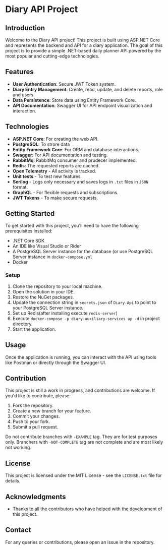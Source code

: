 # Diary API Project

## Introduction
Welcome to the Diary API project! This project is built using ASP.NET Core and represents the backend and API for a diary application. The goal of this project is to provide a simple .NET-based daily planner API powered by the most popular and cutting-edge technologies.

## Features
- **User Authentication**: Secure JWT Token system.
- **Diary Entry Management**: Create, read, update, and delete reports, role and users.
- **Data Persistence**: Store data using Entity Framework Core.
- **API Documentation**: Swagger UI for API endpoint visualization and interaction.

## Technologies
- **ASP.NET Core**: For creating the web API.
- **PostgreSQL**: To strore data
- **Entity Framework Core**: For ORM and database interactions.
- **Swagger**: For API documentation and testing.
- **RabbitMq**: RabbitMq consumer and prudecer implemented.
- **Redis**: The requested reports are cached.
- **Open Telemetry** - All activity is tracked.
- **Unit tests** - To test new features.
- **Serilog** - Logs only necessary and saves logs in `.txt` files in `JSON` format.
- **GraphQL** - For flexible requests and subscriptions.
- **JWT Tokens** - To make secure requests.

## Getting Started
To get started with this project, you'll need to have the following prerequisites installed:
- .NET Core SDK
- An IDE like Visual Studio or Rider
- A PostgreSQL Server instance for the database (or use PostgreSQL Server instance in `docker-compose.yml` 
- Docker

### Setup
1. Clone the repository to your local machine.
2. Open the solution in your IDE.
3. Restore the NuGet packages.
4. Update the connection string in `secrets.json` of `Diary.Api` to point to your PostgreSQL Server instance.
5. Set up Redis(after installing execute `redis-server`)
6. Execute `docker-compose -p diary-auxiliary-services up -d` in project directory. 
7. Start the application.

## Usage
Once the application is running, you can interact with the API using tools like Postman or directly through the Swagger UI.

## Contribution
This project is still a work in progress, and contributions are welcome. If you'd like to contribute, please:
1. Fork the repository.
2. Create a new branch for your feature.
3. Commit your changes.
4. Push to your fork.
5. Submit a pull request.

Do not contribute branches with `-EXAMPLE` tag. They are for test purposes only.
Branchers with `-NOT-COMPLETE` tag are not complete and are most likely not working.

## License
This project is licensed under the MIT License - see the `LICENSE.txt` file for details.

## Acknowledgments
- Thanks to all the contributors who have helped with the development of this project.

## Contact
For any queries or contributions, please open an issue in the repository.

